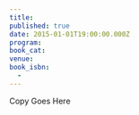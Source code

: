 ```yaml
---
title:
published: true
date: 2015-01-01T19:00:00.000Z
program:
book_cat:
venue:
book_isbn:
  -
---
```

Copy Goes Here
